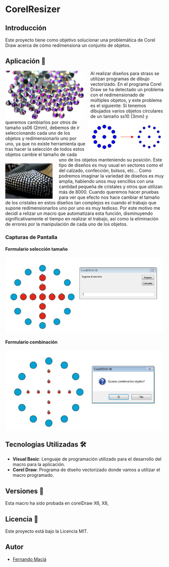 # CorelResizer

## Introducción

Este proyecto tiene como objetivo solucionar una problemática de Corel Draw acerca de cómo redimensiona un conjunto de objetos.

## Aplicación :gem:

<img src="static/img/strass.jpg" alt="Strass" width="250" style="float: left; margin-right: 20px;"/>Al realizar diseños para strass se utilizan programas de dibujo vectorizado. En el programa Corel Draw se ha detectado un problema con el redimensionado de múltiples objetos, y este problema es el siguiente: 
<img src="static/img/imagen1.jpg" alt="Composición ss10" width="240" style="float: right; margin-left: 10px;"/>
Si tenemos dibujados varios objetos circulares de un tamaño ss10 (3mm) y queremos cambiarlos por otros de tamaño ss06 (2mm), debemos de ir seleccionando cada uno de los objetos y redimensionarlo uno por uno, ya que no existe herramienta que tras hacer la selección de todos estos objetos cambie el tamaño de cada uno de los objetos manteniendo su posición. 
<img src="static/img/zapato.jpeg" alt="Zapato con strass" width="150" style="float: left; margin-right: 20px; margin-top: 20px;"/>
Este tipo de diseños es muy usual en sectores como el del calzado, confección, bolsos, etc... Como podremos imaginar la variedad de diseños es muy amplia, habiendo unos muy sencillos con una cantidad pequeña de cristales y otros que utilizan más de 8000. Cuando queremos hacer pruebas para ver que efecto nos hace cambiar el tamaño de los cristales en estos diseños tan complejos es cuando el trabajo que supone redimensionarlos uno por uno es muy tedioso. Por este motivo me decidí a relizar un macro que automatizara esta función, disminuyendo significativamente el tiempo en realizar el trabajo, así como la eliminación de errores por la manipulación de cada uno de los objetos.

### Capturas de Pantalla

#### Formulario selección tamaño
<img src="static/img/captura1.jpg" alt="Strass" width="500" style="display: block;"/>

#### Formulario combinación
<img src="static/img/captura2.jpg" alt="Strass" width="500" style="display: block;"/>

## Tecnologías Utilizadas :hammer_and_wrench:

- **Visual Basic**: Lenguaje de programación utilizado para el desarrollo del macro para la aplicación.
- **Corel Draw**: Programa de diseño vectorizado donde vamos a utilizar el macro programado.

## Versiones :pushpin:

Esta macro ha sido probada en corelDraw X6, X8,

## Licencia :page_with_curl:

Este proyecto está bajo la Licencia MIT.

## Autor

- [Fernando Maciá](https://github.com/fernandomacia)

